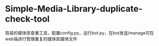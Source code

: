 # Simple-Media-Library-duplicate-check-tool
简易的媒体库查重工具，配置config.py，运行bot.py，在bot发送/manage可在web端进行管理重复的媒体库媒体文件
